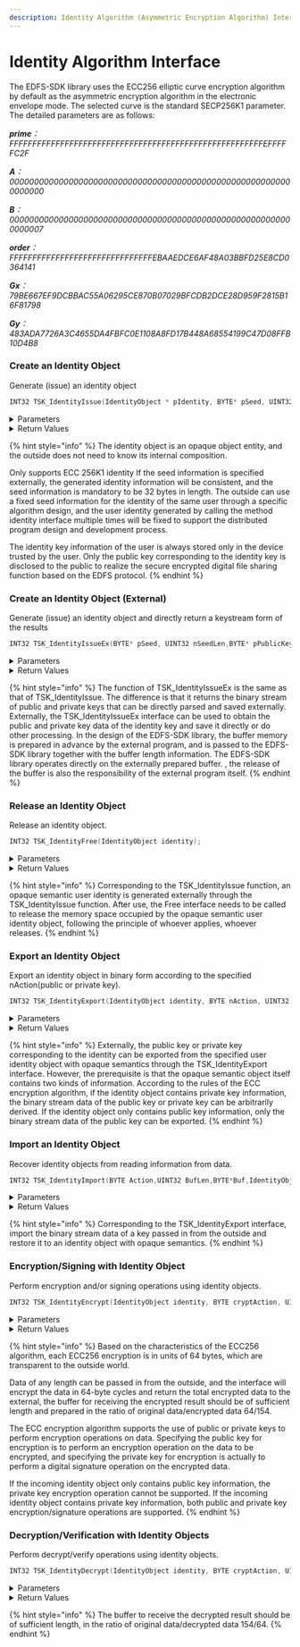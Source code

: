 ```yaml
---
description: Identity Algorithm (Asymmetric Encryption Algorithm) Interface
---
```


# Identity Algorithm Interface

The EDFS-SDK library uses the ECC256 elliptic curve encryption algorithm by default as the asymmetric encryption algorithm in the electronic envelope mode. The selected curve is the standard SECP256K1 parameter. The detailed parameters are as follows:

_**prime**：FFFFFFFFFFFFFFFFFFFFFFFFFFFFFFFFFFFFFFFFFFFFFFFFFFFFFFFEFFFFFC2F_

_**A**：0000000000000000000000000000000000000000000000000000000000000000_

_**B**：0000000000000000000000000000000000000000000000000000000000000007_

_**order**：FFFFFFFFFFFFFFFFFFFFFFFFFFFFFFFEBAAEDCE6AF48A03BBFD25E8CD0364141_

_**Gx**：79BE667EF9DCBBAC55A06295CE870B07029BFCDB2DCE28D959F2815B16F81798_

_**Gy**：483ADA7726A3C4655DA4FBFC0E1108A8FD17B448A68554199C47D08FFB10D4B8_

### Create an Identity Object

Generate (issue) an identity object

```c
INT32 TSK_IdentityIssue(IdentityObject * pIdentity, BYTE* pSeed, UINT32 nSeedLen);
```

<details>

<summary>Parameters</summary>

* IdentityObject \*
  * pIdentity - The obtained identity object (opaque semantics) \[OUT]
* CHAR \*
  * pSeed - The seed information of the specified identity key information \[IN]
* UINT32
  * nSeedLen - The length of the seed information of the specified identity key information, in bytes \[IN]

</details>

<details>

<summary>Return Values</summary>

* INT32
  * KError\_Success success
  * KError\_Other, failed, other errors

</details>

{% hint style="info" %}
The identity object is an opaque object entity, and the outside does not need to know its internal composition.

Only supports ECC 256K1 identity If the seed information is specified externally, the generated identity information will be consistent, and the seed information is mandatory to be 32 bytes in length. The outside can use a fixed seed information for the identity of the same user through a specific algorithm design, and the user identity generated by calling the method identity interface multiple times will be fixed to support the distributed program design and development process.

The identity key information of the user is always stored only in the device trusted by the user. Only the public key corresponding to the identity key is disclosed to the public to realize the secure encrypted digital file sharing function based on the EDFS protocol.
{% endhint %}

### Create an Identity Object (External)

Generate (issue) an identity object and directly return a keystream form of the results

```c
INT32 TSK_IdentityIssueEx(BYTE* pSeed, UINT32 nSeedLen,BYTE* pPublicKeyBuf, UINT32& nPublicKeyLen,BYTE* pPrivateKenBuf, UINT32& nPrivateKeyLen,BYTE* pKeyID);
```

<details>

<summary>Parameters</summary>

* CHAR \*
  * pSeed - The seed information of the specified identity key information \[IN]
* UINT32
  * nSeedLen - The length of the seed information of the specified identity key information, in bytes \[IN]
* CHAR \*
  * pPublicKeyBuf - identity public key information data stream \[IN/OUT]
* UINT32 &
  * nPublicKeyLen - The length of the external public key buffer \[IN/OUT]
* CHAR \*
  * pPrivateKeyBuf - identity private key information data stream \[IN/OUT]
* UINT32 &
  * nPrivateKeyLen - The length of the private key buffer passed in from the outside \[IN/OUT]
* CHAR \*
  * pKeyID - identity key ID, fixed 20 bytes \[IN/OUT]

</details>

<details>

<summary>Return Values</summary>

* INT32
  * KError\_Success success
  * KError\_Other, failed, other errors;

</details>

{% hint style="info" %}
The function of TSK\_IdentityIssueEx is the same as that of TSK\_IdentityIssue. The difference is that it returns the binary stream of public and private keys that can be directly parsed and saved externally. Externally, the TSK\_IdentityIssueEx interface can be used to obtain the public and private key data of the identity key and save it directly or do other processing. In the design of the EDFS-SDK library, the buffer memory is prepared in advance by the external program, and is passed to the EDFS-SDK library together with the buffer length information. The EDFS-SDK library operates directly on the externally prepared buffer. , the release of the buffer is also the responsibility of the external program itself.
{% endhint %}

### Release an Identity Object

Release an identity object.

```c
INT32 TSK_IdentityFree(IdentityObject identity);
```

<details>

<summary>Parameters</summary>

* IdentityObject
  * identity - the identity object to release (opaque semantics) \[IN]

</details>

<details>

<summary>Return Values</summary>

* INT32
  * KError\_Success success

</details>

{% hint style="info" %}
Corresponding to the TSK\_IdentityIssue function, an opaque semantic user identity is generated externally through the TSK\_IdentityIssue function. After use, the Free interface needs to be called to release the memory space occupied by the opaque semantic user identity object, following the principle of whoever applies, whoever releases.
{% endhint %}

### Export an Identity Object

Export an identity object in binary form according to the specified nAction(public or private key).

```c
INT32 TSK_IdentityExport(IdentityObject identity, BYTE nAction, UINT32 BufLen, BYTE * Buf, UINT32 * pWrittenLen);
```

<details>

<summary>Parameters</summary>

* IdentityObject
  * identity - the target identity object (opaque semantics) \[IN]
* Byte
  * nAction - the action selection: \[IN]
    * 1 means public key,
    * 2 means private key,
    * 3 means key identity ID
* UINT32
  * BufLen - the receive buffer size of the data to output \[IN]
* CHAR \*
  * Buf - the receive buffer of the data to be output \[OUT]
* UINT32 \*
  * pWrittenLen - the size of the actual output data returned \[IN/OUT]

</details>

<details>

<summary>Return Values</summary>

* INT32
  * KError\_Success success
  * KError\_Other, other errors, usually memory allocation errors (or insufficient buffers)

</details>

{% hint style="info" %}
Externally, the public key or private key corresponding to the identity can be exported from the specified user identity object with opaque semantics through the TSK\_IdentityExport interface. However, the prerequisite is that the opaque semantic object itself contains two kinds of information. According to the rules of the ECC encryption algorithm, if the identity object contains private key information, the binary stream data of the public key or private key can be arbitrarily derived. If the identity object only contains public key information, only the binary stream data of the public key can be exported.
{% endhint %}

### Import an Identity Object

Recover identity objects from reading information from data.

```c
INT32 TSK_IdentityImport(BYTE Action,UINT32 BufLen,BYTE*Buf,IdentityObject*pIdentity);
```

<details>

<summary>Parameters</summary>

* CHAR
  * Action - the action selection: \[IN]
    * 1 means public key
    * 2 means private key
* UINT32
  * BufLen - the externally prepared buffer size \[IN]
* CHAR \*
  * Buf - an externally prepared identity key binary stream data \[IN]
* IdentityObject \*
  * pIdentity - the restored identity object (opaque semantics) \[OUT]

</details>

<details>

<summary>Return Values</summary>

* INT32
  * KError\_Success success
  * KError\_Other, other errors, usually memory allocation errors (or insufficient buffers)

</details>

{% hint style="info" %}
Corresponding to the TSK\_IdentityExport interface, import the binary stream data of a key passed in from the outside and restore it to an identity object with opaque semantics.
{% endhint %}

### Encryption/Signing with Identity Object

Perform encryption and/or signing operations using identity objects.

```c
INT32 TSK_IdentityEncrypt(IdentityObject identity, BYTE cryptAction, UINT32 nSrcFlowLen, BYTE * pSrcFlow, UINT32 nTarFlowLen, BYTE * pTarFlow, UINT32 * pTarFlowReturnLen);
```

<details>

<summary>Parameters</summary>

* IdentityObject
  * identity - the identity object (opaque) being used \[IN]
* CHAR
  * cryptAction - the action selected: \[IN]
    * 1 means public key
    * 2 means private key
* UINT32
  * nSrcFlowLen - specifies the buffer length of the original stream \[IN]
* CHAR \*
  * pSrcFlow - specifies the raw stream buffer \[IN]
* UINT32
  * nTarFlowLen - specifies the buffer length of the target stream after receiving processing \[IN/OUT]
* CHAR \*
  * pTarFlow - specifies the buffer area for receiving the processed target stream \[IN/OUT]
* UINT32 \*
  * pTarFlowReturnLen - the length of the returned target stream \[OUT]

</details>

<details>

<summary>Return Values</summary>

* INT32
  * KError\_Success success
  * KError\_Other, other errors, usually memory allocation errors (or insufficient buffers)

</details>

{% hint style="info" %}
Based on the characteristics of the ECC256 algorithm, each ECC256 encryption is in units of 64 bytes, which are transparent to the outside world.

​Data of any length can be passed in from the outside, and the interface will encrypt the data in 64-byte cycles and return the total encrypted data to the external, the buffer for receiving the encrypted result should be of sufficient length and prepared in the ratio of original data/encrypted data 64/154.

​The ECC encryption algorithm supports the use of public or private keys to perform encryption operations on data. Specifying the public key for encryption is to perform an encryption operation on the data to be encrypted, and specifying the private key for encryption is actually to perform a digital signature operation on the encrypted data.

​If the incoming identity object only contains public key information, the private key encryption operation cannot be supported. If the incoming identity object contains private key information, both public and private key encryption/signature operations are supported.
{% endhint %}

### Decryption/Verification with Identity Objects

Perform decrypt/verify operations using identity objects.

```c
INT32 TSK_IdentityDecrypt(IdentityObject identity, BYTE cryptAction, UINT32 nSrcFlowLen, BYTE * pSrcFlow, UINT32 nTarFlowLen, BYTE * pTarFlow, UINT32 * pTarFlowReturnLen);
```

<details>

<summary>Parameters</summary>

* IdentityObject
  * identity - the identity object (opaque) to be used \[IN]
* CHAR
  * cryptAction - the operation selection: \[IN]
    * 1 means decryption with the public key (sign verification),
    * 2 means decryption with the private key
* UINT32
  * nSrcFlowLen - specifies the buffer length of the original stream \[IN]
* CHAR \*
  * pSrcFlow - specifies the raw stream buffer \[IN]
* UINT32
  * nTarFlowLen - specifies the buffer length of the target stream after receiving processing \[IN/OUT]
* CHAR \*
  * pTarFlow - specifies the buffer area for receiving the processed target stream \[IN/OUT]
* UINT32 \*
  * pTarFlowReturnLen - the length of the returned target stream \[OUT]

</details>

<details>

<summary>Return Values</summary>

* INT32
  * KError\_Success success
  * KError\_Other, other errors, usually memory allocation errors (or insufficient buffers)

</details>

{% hint style="info" %}
The buffer to receive the decrypted result should be of sufficient length, in the ratio of original data/decrypted data 154/64.
{% endhint %}
